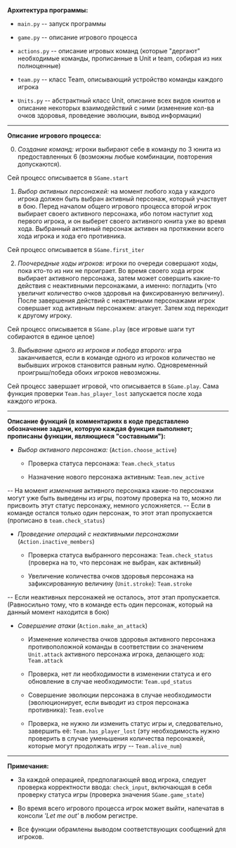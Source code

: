**Архитектура программы:**

* `main.py` -- запуск программы

* `game.py` -- описание игрового процесса

* `actions.py` -- описание игровых команд (которые "дергают" необходимые команды, прописанные в Unit и team, собирая из них полноценные)

* `team.py` -- класс Team, описывающий устройство команды каждого игрока

* `Units.py` -- абстрактный класс Unit, описание всех видов юнитов и описание некоторых взаимодействий с ними (изменение кол-ва очков здоровья, проведение эволюции, вывод информации)

-------------------------------------------------------------------------------

**Описание игрового процесса:**

0. *Создание команд:* игроки выбирают себе в команду по 3 юнита из предоставленных 6 (возможны любые комбинации, повторения допускаются). 

Сей процесс описывается в `SGame.start`

1. *Выбор активных персонажей:* на момент любого хода у каждого игрока должен быть выбран активный персонаж, который участвует в бою. Перед началом общего игрового процесса второй игрок выбирает своего активного персонажа, ибо потом наступит ход первого игрока, и он выберет своего активного юнита уже во время хода. Выбранный активный персонаж активен на протяжении всего хода игрока и хода его противника.

Сей процесс описывается в `SGame.first_iter`

2. *Поочередные ходы игроков:* игроки по очереди совершают ходы, пока кто-то из них не проиграет. Во время своего хода игрок выбирает активного персонажа, затем может совершить какие-то действия с неактивными персонажами, а именно: погладить (что увеличит количество очков здоровья на фиксированную величину). После завершения действий с неактивными персонажами игрок совершает ход активным персонажем: атакует. Затем ход переходит к другому игроку.

Сей процесс описывается в `SGame.play` (все игровые шаги тут собираются в единое целое)

3. *Выбывание одного из игроков и победа второго:* игра заканчивается, если в команде одного из игроков количество не выбывших игроков становится равным нулю. Одновременный проигрыш/победа обоих игроков невозможны.

Сей процесс завершает игровой, что описывается в `SGame.play`. Сама функция проверки `Team.has_player_lost` запускается после хода каждого игрока.

-------------------------------------------------------------------------------

**Описание функций (в комментариях в коде представлено обозначение задачи, которую каждая функция выполняет; прописаны функции, являющиеся "составными"):**

* *Выбор активного персонажа:* (`Action.choose_active`)

  * Проверка статуса персонажа: `Team.check_status`

  * Назначение нового персонажа активным: `Team.new_active`

-- На момент *изменения* активного персонажа какие-то персонажи могут уже быть выведены из игры, поэтому проверка на то, можно ли присвоить этут статус персонажу, немного усложняется.
-- Если в команде остался только один персонаж, то этот этап пропускается (прописано в `team.check_status`)


* *Проведение операций с неактивными персонажами* (`Action.inactive_members`)

  * Проверка статуса выбранного персонажа: `Team.check_status` (проверка на то, что персонаж не выбран, как активный)

  * Увеличение количества очков здоровья персонажа на зафиксированную величину (`Unit.stroke`): `Team.stroke`

-- Если неактивных персонажей не осталось, этот этап пропускается. (Равносильно тому, что в команде есть один персонаж, который на данный момент находится в бою)


* *Совершение атаки* (`Action.make_an_attack`)

  * Изменение количества очков здоровья активного персонажа противоположной команды в соответствии со значением `Unit.attack` активного персонажа игрока, делающего ход: `Team.attack`

  * Проверка, нет ли необходимости в изменении статуса и его обновление в случае необходимости: `Team.upd_status`

  * Совершение эволюции персонажа в случае необходимости (эволюционирует, если выводит из строя персонажа противника): `Team.evolve`

  * Проверка, не нужно ли изменить статус игры и, следовательно, завершить её: `Team.has_player_lost` (эту необходимость нужно проверить в случае уменьшения количества персонажей, которые могут продолжать игру -- `Team.alive_num`)

-------------------------------------------------------------------------------

**Примечания:**

* За каждой операцией, предполагающей ввод игрока, следует проверка корректности ввода: `check_input`, включающая в себя проверку статуса игры (проверка значения `SGame.game_state`)

* Во время всего игрового процесса игрок может выйти, напечатав в консоли *'Let me out'* в любом регистре.

* Все функции обрамлены выводом соответствующих сообщений для игроков.

